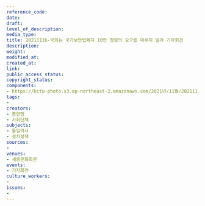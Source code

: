 ```yaml
---
reference_code: 
date: 
draft: 
level_of_description: 
media_type: 
title: 20211116-국회는 국가보안법폐지 10만 청원의 요구를 미루지 말라 기자회견
description: 
weight: 
modified_at: 
created_at: 
link: 
public_access_status: 
copyright_status: 
components:
- https://kctu-photo.s3.ap-northeast-2.amazonaws.com/2021년/11월/20211116-국회는+국가보안법폐지+10만+청원의+요구를+미루지+말라+기자회견/_5D40183.jpg
tags:
- 
creators:
- 총연맹
- 사회단체
subjects:
- 통일역사
- 정치정책
sources:
- 
venues:
- 세종문화회관
events:
- 기자회견
culture_workers:
- 
issues:
- 
---
```


